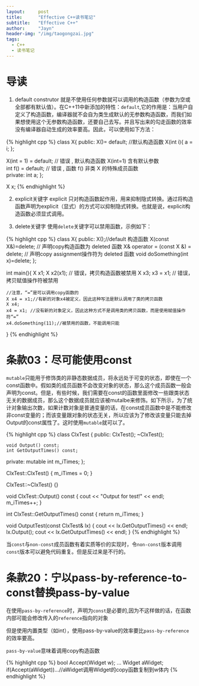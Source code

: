 ```yaml
---
layout:     post
title:      "Effective C++读书笔记"
subtitle:   "Effective C++"
author:     "Jayn"
header-img: "/img/taogongzai.jpg"
tags:
  - C++
  - 读书笔记
---
```


# 导读

1. default construtor
就是不使用任何参数就可以调用的构造函数（参数为空或全部都有默认值）。在C++11中新添加的特性：`default`,它的作用是：当用户自定义了构造函数，编译器就不会自为类生成默认的无参数构造函数，而我们如果想使用这个无参数构造函数，还要自己去写。并且写出来的勾走函数的效率没有编译器自动生成的效率要高。因此，可以使用如下方法：

{% highlight cpp %}
class X{ 
 public: 
  X()= default; //默认构造函数
  X(int i){ 
    a = i; 
  };

  X(int = 1) = default;   // 错误 , 默认构造函数 X(int=1) 含有默认参数  
  int f() = default;      // 错误 , 函数 f() 非类 X 的特殊成员函数  
 private: 
  int a; 
 }; 

 X x;
{% endhighlight %}

2. explicit关键字
explicit   只对构造函数起作用，用来抑制隐式转换。通过将构造函数声明为explicit（显式）的方式可以抑制隐式转换。也就是说，explicit构造函数必须显式调用。

3. delete关键字
使用`delete`关键字可以禁用函数，示例如下：

{% highlight cpp %}
class X{
public:
    X();//default 构造函数
    X(const X&)=delete;  // 声明copy构造函数为 deleted 函数
    X& operator = (const X &) = delete; // 声明copy assignment操作符为 deleted 函数
    void doSomething(int x)=delete;
};

int main(){
    X x1;
    X x2(x1);   // 错误，拷贝构造函数被禁用
    X x3;
    x3 = x1;     // 错误，拷贝赋值操作符被禁用


    //注意，“=”是可以调用copy函数的
    X x4 = x1;//有新的对象x4被定义，因此这种写法是默认调用了类的拷贝函数
    X x4;
    x4 = x1; //没有新的对象定义，因此这种方式不是调用类的拷贝函数，而是使用赋值操作符“=”
    x4.doSomething(11);//被禁用的函数，不能调用只能
}
{% endhighlight %}


# 条款03：尽可能使用const
`mutable`只能用于修饰类的非静态数据成员，将永远处于可变的状态，即使在一个const函数中。假如类的成员函数不会改变对象的状态，那么这个成员函数一般会声明为const。但是，有些时候，我们需要在const的函数里面修改一些跟类状态无关的数据成员，那么这个数据成员就应该被mutalbe来修饰。如下所示，为了统计对象输出次数，如果计数对象是普通变量的话，在const成员函数中是不能修改非const变量的；而该变量跟对象的状态无关，所以应该为了修改该变量只能去掉Output的const属性了。这时使用`mutable`就可以了。

{% highlight cpp %}
class ClxTest
{
  public:
    ClxTest();
    ~ClxTest();
 
    void Output() const;
    int GetOutputTimes() const;
 
  private:
    mutable int m_iTimes;
};
 
ClxTest::ClxTest()
{
  m_iTimes = 0;
}
 
ClxTest::~ClxTest()
{}
 
void ClxTest::Output() const
{
  cout << "Output for test!" << endl;
  m_iTimes++;
}
 
int ClxTest::GetOutputTimes() const
{
  return m_iTimes;
}
 
void OutputTest(const ClxTest& lx)
{
  cout << lx.GetOutputTimes() << endl;
  lx.Output();
  cout << lx.GetOutputTimes() << endl;
}
{% endhighlight %}

当`const`与`non-const`成员函数有着实质等价的实现时，令`non-const`版本调用`const`版本可以避免代码重复。但是反过来是不行的。


# 条款20：宁以pass-by-reference-to-const替换pass-by-value
在使用`pass-by-reference`时，声明为`const`是必要的,因为不这样做的话，在函数内部可能会修改传入的`reference`指向的对象

但是使用内置类型（如int），使用pass-by-value的效率要比`pass-by-reference`的效率要高。

`pass-by-value`意味着调用copy构造函数

{% highlight cpp %}
bool Accept(Widget w);
...
Widget aWidget;
if(Accept(aWidget))...//aWidget调用Widget的copy函数复制到w体内
{% endhighlight %}